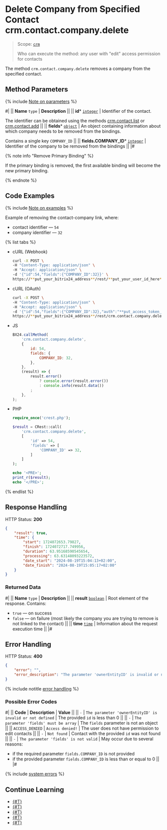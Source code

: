 # Delete Company from Specified Contact crm.contact.company.delete

> Scope: [`crm`](../../../scopes/permissions.md)
>
> Who can execute the method: any user with "edit" access permission for contacts

The method `crm.contact.company.delete` removes a company from the specified contact.

## Method Parameters

{% include [Note on parameters](../../../../_includes/required.md) %}

#|
|| **Name**
`type` | **Description** ||
|| **id***
[`integer`][1] | Identifier of the contact.

The identifier can be obtained using the methods [crm.contact.list](../crm-contact-list.md) or [crm.contact.add](../crm-contact-add.md) ||
|| **fields***
[`object`][1] | An object containing information about which company needs to be removed from the bindings.

Contains a single key `COMPANY_ID` ||
|| **fields.COMPANY_ID***
[`integer`][1] | Identifier of the company to be removed from the bindings ||
|#

{% note info "Remove Primary Binding" %}

If the primary binding is removed, the first available binding will become the new primary binding.

{% endnote %}

## Code Examples

{% include [Note on examples](../../../../_includes/examples.md) %}

Example of removing the contact-company link, where:
- contact identifier — `54`
- company identifier — `32`

{% list tabs %}

- cURL (Webhook)

    ```bash
    curl -X POST \
    -H "Content-Type: application/json" \
    -H "Accept: application/json" \
    -d '{"id":54,"fields":{"COMPANY_ID":32}}' \
    https://**put_your_bitrix24_address**/rest/**put_your_user_id_here**/**put_your_webhook_here**/crm.contact.company.delete
    ```

- cURL (OAuth)

    ```bash
    curl -X POST \
    -H "Content-Type: application/json" \
    -H "Accept: application/json" \
    -d '{"id":54,"fields":{"COMPANY_ID":32},"auth":"**put_access_token_here**"}' \
    https://**put_your_bitrix24_address**/rest/crm.contact.company.delete
    ```

- JS

    ```js
    BX24.callMethod(
        'crm.contact.company.delete',
        {
            id: 54,
            fields: {
                COMPANY_ID: 32,
            },
        },
        (result) => {
            result.error()
                ? console.error(result.error())
                : console.info(result.data())
            ;
        },
    );
    ```

- PHP

    ```php
    require_once('crest.php');

    $result = CRest::call(
        'crm.contact.company.delete',
        [
            'id' => 54,
            'fields' => [
                'COMPANY_ID' => 32,
            ]
        ]
    );

    echo '<PRE>';
    print_r($result);
    echo '</PRE>';
    ```

{% endlist %}

## Response Handling

HTTP Status: **200**

```json
{
    "result": true,
    "time": {
        "start": 1724072653.79827,
        "finish": 1724072717.749956,
        "duration": 63.95168590545654,
        "processing": 63.63148093223572,
        "date_start": "2024-08-19T15:04:13+02:00",
        "date_finish": "2024-08-19T15:05:17+02:00"
    }
}
```

### Returned Data

#|
|| **Name**
`type` | **Description** ||
|| **result**
[`boolean`][1] | Root element of the response. Contains:
- `true` — on success
- `false` — on failure (most likely the company you are trying to remove is not linked to the contact)
||
|| **time**
[`time`][1] | Information about the request execution time ||
|#

## Error Handling

HTTP Status: **400**

```json
{
    "error": "",
    "error_description": "The parameter 'ownerEntityID' is invalid or not defined."
}
```

{% include notitle [error handling](../../../../_includes/error-info.md) %}

### Possible Error Codes

#|
|| **Code** | **Description** | **Value** ||
|| `-`     | `The parameter 'ownerEntityID' is invalid or not defined` | The provided `id` is less than 0 ||
|| `-`     | `The parameter 'fields' must be array` | The `fields` parameter is not an object ||
|| `ACCESS_DENIED` | `Access denied!` | The user does not have permission to edit contacts ||
|| `-`     | `Not found` | Contact with the provided `id` was not found ||
|| `-`     | `The parameter 'fields' is not valid` | May occur due to several reasons:
- if the required parameter `fields.COMPANY_ID` is not provided
- if the provided parameter `fields.COMPANY_ID` is less than or equal to 0 ||
|#

{% include [system errors](../../../../_includes/system-errors.md) %}

## Continue Learning

- [{#T}](./crm-contact-company-add.md)
- [{#T}](./crm-contact-company-fields.md)
- [{#T}](./crm-contact-company-items-get.md)
- [{#T}](./crm-contact-company-items-set.md)
- [{#T}](./crm-contact-company-items-delete.md)

[1]: ../../../data-types.md